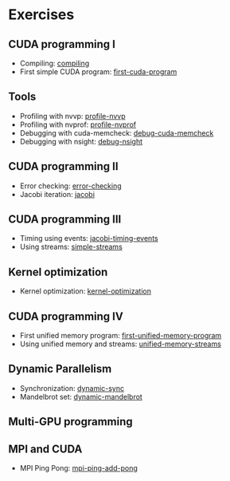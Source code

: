 # Exercises

## CUDA programming I
 * Compiling: [compiling](/exercises/compiling/)
 * First simple CUDA program: [first-cuda-program](/exercises/first-cuda-program/)

## Tools
 * Profiling with nvvp: [profile-nvvp](/exercises/profile-nvvp/)
 * Profiling with nvprof: [profile-nvprof](/exercises/profile-nvprof/)
 * Debugging with cuda-memcheck: [debug-cuda-memcheck](/exercises/debug-cuda-memcheck/)
 * Debugging with nsight: [debug-nsight](/exercises/debug-nsight/)

## CUDA programming II
 * Error checking: [error-checking](/exercises/error-checking)
 * Jacobi iteration: [jacobi](/exercises/jacobi)

## CUDA programming III
 * Timing using events: [jacobi-timing-events](/exercises/jacobi-timing-events)
 * Using streams: [simple-streams](/exercises/simple-streams)

## Kernel optimization
 * Kernel optimization: [kernel-optimization](/exercises/kernel-optimization)

## CUDA programming IV
 * First unified memory program: [first-unified-memory-program](first-unified-memory-program)
 * Using unified memory and streams: [unified-memory-streams](unified-memory-streams)

## Dynamic Parallelism
 * Synchronization: [dynamic-sync](/exercises/dynamic-sync)
 * Mandelbrot set: [dynamic-mandelbrot](/exercises/dynamic-mandelbrot)

## Multi-GPU programming

## MPI and CUDA
 * MPI Ping Pong: [mpi-ping-add-pong](mpi-ping-add-pong)
